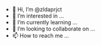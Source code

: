 - 👋 Hi, I’m @zldaprjct
- 👀 I’m interested in ...
- 🌱 I’m currently learning ...
- 💞️ I’m looking to collaborate on ...
- 📫 How to reach me ...

<!---
zldaprjct/zldaprjct is a ✨ special ✨ repository because its `README.md` (this file) appears on your GitHub profile.
You can click the Preview link to take a look at your changes.
--->
